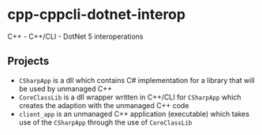 # cpp-cppcli-dotnet-interop

C++ - C++/CLI - DotNet 5 interoperations

## Projects

* `CSharpApp` is a dll which contains C# implementation for a library that will be used by unmanaged C++
* `CoreClassLib` is a dll wrapper written in C++/CLI for `CSharpApp` which creates the adaption with the unmanaged C++ code
* `client_app` is an unmanaged C++ application (executable) which takes use of the `CSharpApp` through the use of `CoreClassLib`
